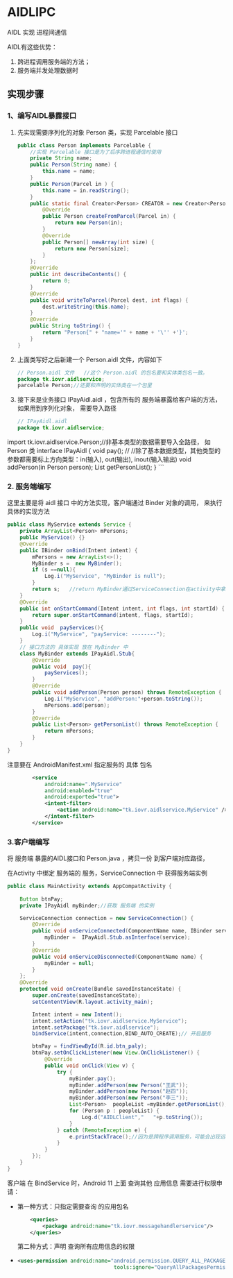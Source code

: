 # AIDLIPC
AIDL 实现 进程间通信



AIDL有这些优势：

1. 跨进程调用服务端的方法；
2. 服务端并发处理数据时



## 实现步骤

### 1、编写AIDL暴露接口

1. 先实现需要序列化的对象 Person 类，实现 Parcelable 接口

   ```java
   public class Person implements Parcelable {
       //实现 Parcelable 接⼝是为了后序跨进程通信时使⽤
       private String name;
       public Person(String name) {
           this.name = name;
       }
       public Person(Parcel in ) {
           this.name = in.readString();
       }
       public static final Creator<Person> CREATOR = new Creator<Person>() {
           @Override
           public Person createFromParcel(Parcel in) {
               return new Person(in);
           }
           @Override
           public Person[] newArray(int size) {
               return new Person[size];
           }
       };
       @Override
       public int describeContents() {
           return 0;
       }
       @Override
       public void writeToParcel(Parcel dest, int flags) {
           dest.writeString(this.name);
       }
       @Override
       public String toString() {
           return "Person{" + "name='" + name + '\'' +'}';
       }
   }
   ```
   
2. 上面类写好之后新建一个 Person.aidl 文件，内容如下

   ```java
   // Person.aidl 文件   //这个 Person.aidl 的包名要和实体类包名⼀致。
   package tk.iovr.aidlservice;
   parcelable Person;//还要和声明的实体类在⼀个包⾥
   ```

3. 接下来是业务接口 IPayAidl.aidl ，包含所有的 服务端暴露给客户端的方法，如果用到序列化对象， 需要导入路径

      ```java
      // IPayAidl.aidl
      package tk.iovr.aidlservice;
import tk.iovr.aidlservice.Person;//⾮基本类型的数据需要导⼊全路径， 如 Person 类
      interface IPayAidl {
          void pay(); //
      		//除了基本数据类型，其他类型的参数都需要标上⽅向类型：in(输⼊), out(输出), inout(输⼊输出)
          void addPerson(in Person person);
          List<Person> getPersonList();
      }
      ```
      
### 2. 服务端编写

这里主要是将 aidl 接口 中的方法实现，客户端通过 Binder 对象的调用， 来执行具体的实现方法

```java
public class MyService extends Service {
    private ArrayList<Person> mPersons;
    public MyService() {}
    @Override
    public IBinder onBind(Intent intent) {
        mPersons = new ArrayList<>();
        MyBinder s =  new MyBinder();
        if (s ==null){
            Log.i("MyService", "MyBinder is null");
        }
        return s;   //return MyBinder通过ServiceConnection在activity中拿到MyBinder
    }
    @Override
    public int onStartCommand(Intent intent, int flags, int startId) {
        return super.onStartCommand(intent, flags, startId);
    }
    public void  payServices(){
        Log.i("MyService", "payService: --------");
    }
    // 接口方法的 具体实现 放在 MyBinder 中
    class MyBinder extends IPayAidl.Stub{
        @Override
        public void  pay(){
            payServices();
        }
        @Override
        public void addPerson(Person person) throws RemoteException {
            Log.i("MyService", "addPerson:"+person.toString());
            mPersons.add(person);
        }
        @Override
        public List<Person> getPersonList() throws RemoteException {
            return mPersons;
        }
    }
}
```

注意要在 AndroidManifest.xml 指定服务的 具体 包名

```xml
        <service
            android:name=".MyService"
            android:enabled="true"
            android:exported="true">
            <intent-filter>
                <action android:name="tk.iovr.aidlservice.MyService" />
            </intent-filter>
        </service>
```

### 3.客户端编写

将 服务端 暴露的AIDL接口和 Person.java ，拷贝一份 到客户端对应路径，

在Activity 中绑定 服务端的 服务，ServiceConnection   中 获得服务端实例

```java
public class MainActivity extends AppCompatActivity {
  
    Button btnPay;
    private IPayAidl myBinder;//获取 服务端 的实例

    ServiceConnection connection = new ServiceConnection() {
        @Override
        public void onServiceConnected(ComponentName name, IBinder service) {
            myBinder =  IPayAidl.Stub.asInterface(service);
        }
        @Override
        public void onServiceDisconnected(ComponentName name) {
            myBinder = null;
        }
    };
    @Override
    protected void onCreate(Bundle savedInstanceState) {
        super.onCreate(savedInstanceState);
        setContentView(R.layout.activity_main);

        Intent intent = new Intent();
        intent.setAction("tk.iovr.aidlservice.MyService");
        intent.setPackage("tk.iovr.aidlservice");
        bindService(intent,connection,BIND_AUTO_CREATE);// 开启服务

        btnPay = findViewById(R.id.btn_paly);
        btnPay.setOnClickListener(new View.OnClickListener() {
            @Override
            public void onClick(View v) {
                try {
                    myBinder.pay();
                    myBinder.addPerson(new Person("王武"));
                    myBinder.addPerson(new Person("赵四"));
                    myBinder.addPerson(new Person("李三"));
                    List<Person>  peopleList =myBinder.getPersonList();
                    for (Person p : peopleList) {
                        Log.d("AIDLClient","   "+p.toString());
                    }
                } catch (RemoteException e) {
                    e.printStackTrace();//因为是跨程序调用服务，可能会出现远程异常
                }
            }
        });
    }
}
```

客户端 在  BindService 时，Android 11 上面 查询其他 应用信息 需要进行权限申请：

- 第一种方式：只指定需要查询 的应用包名

  ```xml
      <queries>
          <package android:name="tk.iovr.messagehandlerservice"/>
      </queries>
  ```

  第二种方式：声明 查询所有应用信息的权限

- ```xml
  <uses-permission android:name="android.permission.QUERY_ALL_PACKAGES"
  								 tools:ignore="QueryAllPackagesPermission" />
  ```

  